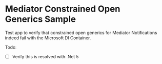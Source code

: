 # Mediator Constrained Open Generics Sample

Test app to verify that constrained open generics for Mediator Notifications indeed fail with the Microsoft DI Container.

Todo:
- [ ] Verify this is resolved with .Net 5
